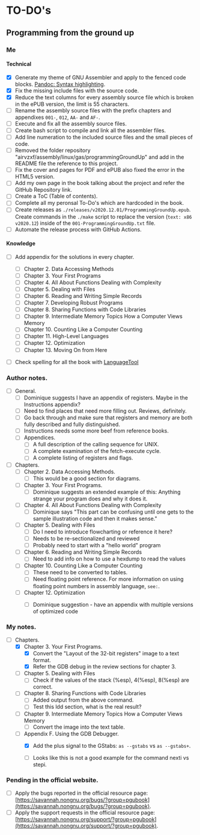 # TO-DO's


## Programming from the ground up


### Me

#### Technical

- [x] Generate my theme of GNU Assembler and apply to the fenced code blocks. [Pandoc: Syntax highlighting](https://pandoc.org/MANUAL.html#syntax-highlighting).
- [x] Fix the missing include files with the source code.
- [x] Reduce the text columns for every assembly source file which is broken in the ePUB version, the limit is 55 characters.
- [ ] Rename the assembly source files with the prefix chapters and appendixes `001-`, `012`, `AA-` and `AF-`.
- [ ] Execute and fix all the assembly source files.
- [ ] Create bash script to compile and link all the assembler files.
- [ ] Add line numeration to the included source files and the small pieces of code.
- [ ] Removed the folder repository "airvzxf/assembly/linux/gas/programmingGroundUp" and add in the README file the reference to this project.
- [ ] Fix the cover and pages for PDF and ePUB also fixed the error in the HTML5 version.
- [ ] Add my own page in the book talking about the project and refer the GitHub Repository link.
- [ ] Create a ToC (Table of contents).
- [ ] Complete all my peronsal To-Do's which are hardcoded in the book.
- [ ] Create releases as `./releases/v2020.12.01/ProgrammingGroundUp.epub`. Create commands in the `./make` script to replace the version (`text: x86 v2020.12`) inside of the `001-ProgrammingGroundUp.txt` file.
- [ ] Automate the release process with GitHub Actions.

#### Knowledge

- [ ] Add appendix for the solutions in every chapter.
  - [ ] Chapter 2. Data Accessing Methods
  - [ ] Chapter 3. Your First Programs
  - [ ] Chapter 4. All About Functions Dealing with Complexity
  - [ ] Chapter 5. Dealing with Files
  - [ ] Chapter 6. Reading and Writing Simple Records
  - [ ] Chapter 7. Developing Robust Programs
  - [ ] Chapter 8. Sharing Functions with Code Libraries
  - [ ] Chapter 9. Intermediate Memory Topics How a Computer Views Memory
  - [ ] Chapter 10. Counting Like a Computer Counting
  - [ ] Chapter 11. High-Level Languages
  - [ ] Chapter 12. Optimization
  - [ ] Chapter 13. Moving On from Here
- [ ] Check spelling for all the book with [LanguageTool](https://languagetool.org/)


### Author notes.

- [ ] General.
  - [ ] Dominique suggests I have an appendix of registers. Maybe in the Instructions appendix?
  - [ ] Need to find places that need more filling out.  Reviews, definitely.
  - [ ] Go back through and make sure that registers and memory are both fully described and fully distinguished.
  - [ ] Instructions needs some more beef from reference books.
  - [ ] Appendices.
    - [ ] A full description of the calling sequence for UNIX.
    - [ ] A complete examination of the fetch-execute cycle.
    - [ ] A complete listing of registers and flags.

- [ ] Chapters.
  - [ ] Chapter 2. Data Accessing Methods.
    - [ ] This would be a good section for diagrams.
  - [ ] Chapter 3. Your First Programs.
    - [ ] Dominique suggests an extended example of this: Anything strange your program does and why it does it.
  - [ ] Chapter 4. All About Functions Dealing with Complexity
    - [ ] Dominique says "This part can be confusing until one gets to the sample illustration code and then it makes sense."
  - [ ] Chapter 5. Dealing with Files
    - [ ] Do I need to introduce flowcharting or reference it here?
    - [ ] Needs to be re-sectionalized and reviewed
    - [ ] Probably need to start with a "hello world" program
  - [ ] Chapter 6. Reading and Writing Simple Records
    - [ ] Need to add info on how to use a hexdump to read the values
  - [ ] Chapter 10. Counting Like a Computer Counting
    - [ ] These need to be converted to tables.
    - [ ] Need floating point reference. For more information on using floating point numbers in assembly language, `see:`.
  - [ ] Chapter 12. Optimization
    - [ ] Dominique suggestion - have an appendix with multiple versions of optimized code


### My notes.

- [ ] Chapters.
  - [x] Chapter 3. Your First Programs.
    - [x] Convert the "Layout of the 32-bit registers" image to a text format.
    - [x] Refer the GDB debug in the review sections for chapter 3.
  - [ ] Chapter 5. Dealing with Files
    - [ ] Check if the values of the stack (%esp), 4(%esp), 8(%esp) are correct.
  - [ ] Chapter 8. Sharing Functions with Code Libraries
    - [ ] Added output from the above command.
    - [ ] Test this ldd section, what is the real result?
  - [ ] Chapter 9. Intermediate Memory Topics How a Computer Views Memory
    - [ ] Convert the image into the text table.
  - [ ] Appendix F. Using the GDB Debugger.
    - [x] Add the plus signal to the GStabs: `as --gstabs` vs `as --gstabs+`.
    - [ ] Looks like this is not a good example for the command nexti vs stepi.


### Pending in the official website.

- [ ] Apply the bugs reported in the official resource page: [https://savannah.nongnu.org/bugs/?group=pgubook](https://savannah.nongnu.org/bugs/?group=pgubook).
- [ ] Apply the support requests in the official resource page: [https://savannah.nongnu.org/support/?group=pgubook](https://savannah.nongnu.org/support/?group=pgubook).
